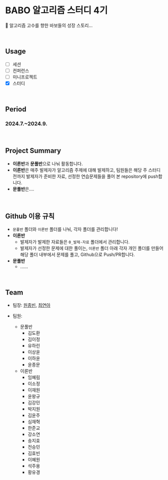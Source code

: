 # BABO 알고리즘 스터디 4기
🐣 알고리즘 고수를 향한 바보들의 성장 스토리...

</br>

## Usage
- [ ] 세션
- [ ] 컨퍼런스
- [ ] 미니프로젝트
- [X] 스터디

<br/>

## Period
### 2024.7.~2024.9.

<br/>

## Project Summary
- **이론반**과 **문풀반**으로 나눠 활동합니다.
- **이론반**은 매주 발제자가 알고리즘 주제에 대해 발제하고, 팀원들은 해당 주 스터디 전까지 발제자가 준비한 자료, 선정한 연습문제들을 풀어 본 repository에 push합니다.
- **문풀반**은....

<br/>


## Github 이용 규칙
- `문풀반` 폴더와 `이론반` 폴더를 나눠, 각자 폴더를 관리합니다!
- **이론반**
  - 발제자가 발제한 자료들은 `0_발제-자료` 폴더에서 관리합니다.
  - 발제자가 선정한 문제에 대한 풀이는, `이론반` 폴더 아래 각자 개인 폴더를 만들어 해당 폴더 내부에서 문제를 풀고, Github으로 Push/PR합니다.
- **문풀반**
  - ......

<br/>

## Team
- 팀장: [원종빈](https://github.com/jongbin-kr), [최연아](https://github.com/camellia785)

- 팀원:
  - 문풀반
    - 김도환
    - 김이정
    - 유하린
    - 이상윤
    - 이하윤
    - 윤종문
  - 이론반
    - 임혜림
    - 이소정
    - 이재원
    - 윤왕규
    - 김강민
    - 박지원
    - 김윤주
    - 심재혁
    - 한준교
    - 강소연
    - 송지효
    - 전승민
    - 김효빈
    - 이혜원
    - 석주용
    - 황유경






